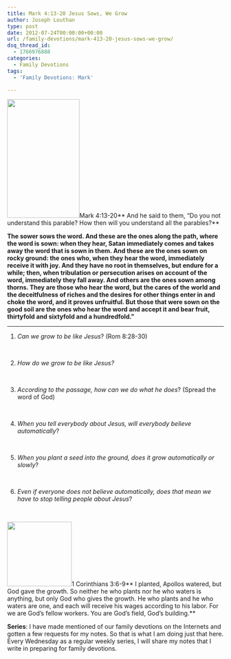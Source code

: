 ```yaml
---
title: Mark 4:13-20 Jesus Sows, We Grow
author: Joseph Louthan
type: post
date: 2012-07-24T00:00:00+00:00
url: /family-devotions/mark-413-20-jesus-sows-we-grow/
dsq_thread_id:
  - 1766976888
categories:
  - Family Devotions
tags:
  - 'Family Devotions: Mark'

---
```

[<img class="alignright size-full wp-image-741" title="sower-icon" alt="" src="https://i2.wp.com/theologic.us/wp-content/uploads/2012/09/sower-icon.jpg?resize=168%2C276" width="168" height="276" data-recalc-dims="1" />][1]Mark 4:13-20** And he said to them, “Do you not understand this parable? How then will you understand all the parables?** 

 **The sower sows the word. And these are the ones along the path, where the word is sown: when they hear, Satan immediately comes and takes away the word that is sown in them. And these are the ones sown on rocky ground: the ones who, when they hear the word, immediately receive it with joy. And they have no root in themselves, but endure for a while; then, when tribulation or persecution arises on account of the word, immediately they fall away. And others are the ones sown among thorns. They are those who hear the word, but the cares of the world and the deceitfulness of riches and the desires for other things enter in and choke the word, and it proves unfruitful. But those that were sown on the good soil are the ones who hear the word and accept it and bear fruit, thirtyfold and sixtyfold and a hundredfold.&#8221;**

****
  
1. _Can we grow to be like Jesus_? (Rom 8:28-30)

&nbsp;

2. _How do we grow to be like Jesus?_

&nbsp;

3. _According to the passage, how can we do what he does_? (Spread the word of God)

&nbsp;

4. _When you tell everybody about Jesus, will everybody believe automatically_?

&nbsp;

5. _When you plant a seed into the ground, does it grow automatically or slowly_?

&nbsp;

6. _Even if everyone does not believe automatically, does that mean we have to stop telling people about Jesus_?

&nbsp;

[<img class="alignright size-thumbnail wp-image-1089" title="PaulApollos" alt="" src="https://i2.wp.com/theologic.us/wp-content/uploads/2012/10/PaulApollos.jpg?resize=150%2C150" width="150" height="150" srcset="https://i2.wp.com/theologic.us/wp-content/uploads/2012/10/PaulApollos.jpg?resize=150%2C150 150w, https://i2.wp.com/theologic.us/wp-content/uploads/2012/10/PaulApollos.jpg?zoom=2&resize=150%2C150 300w" sizes="(max-width: 150px) 100vw, 150px" data-recalc-dims="1" />][2]1 Corinthians 3:6-9** I planted, Apollos watered, but God gave the growth. So neither he who plants nor he who waters is anything, but only God who gives the growth. He who plants and he who waters are one, and each will receive his wages according to his labor. For we are God&#8217;s fellow workers. You are God&#8217;s field, God&#8217;s building.**

**Series**: I have made mentioned of our family devotions on the Internets and gotten a few requests for my notes. So that is what I am doing just that here. Every Wednesday as a regular weekly series, I will share my notes that I write in preparing for family devotions.

 [1]: https://i2.wp.com/theologic.us/wp-content/uploads/2012/09/sower-icon.jpg
 [2]: https://i2.wp.com/theologic.us/wp-content/uploads/2012/10/PaulApollos.jpg